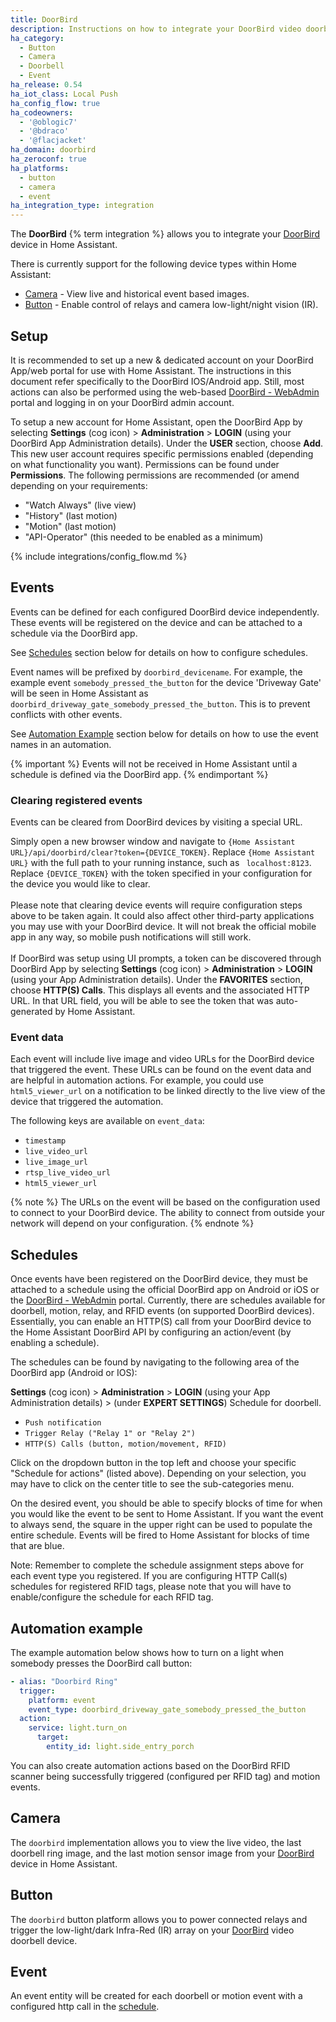 ```yaml
---
title: DoorBird
description: Instructions on how to integrate your DoorBird video doorbell with Home Assistant.
ha_category:
  - Button
  - Camera
  - Doorbell
  - Event
ha_release: 0.54
ha_iot_class: Local Push
ha_config_flow: true
ha_codeowners:
  - '@oblogic7'
  - '@bdraco'
  - '@flacjacket'
ha_domain: doorbird
ha_zeroconf: true
ha_platforms:
  - button
  - camera
  - event
ha_integration_type: integration
---
```


The **DoorBird** {% term integration %} allows you to integrate your [DoorBird](https://www.doorbird.com/) device in Home Assistant.

There is currently support for the following device types within Home Assistant:

- [Camera](#camera) - View live and historical event based images.
- [Button](#button) - Enable control of relays and camera low-light/night vision (IR).

## Setup

It is recommended to set up a new & dedicated account on your DoorBird App/web portal for use with Home Assistant. The instructions in this document refer specifically to the DoorBird IOS/Android app. Still, most actions can also be performed using the web-based [DoorBird - WebAdmin](https://webadmin.doorbird.com) portal and logging in on your DoorBird admin account.

To setup a new account for Home Assistant, open the DoorBird App by selecting **Settings** (cog icon) > **Administration** > **LOGIN** (using your DoorBird App Administration details). Under the **USER** section, choose **Add**. This new user account requires specific permissions enabled (depending on what functionality you want). Permissions can be found under **Permissions**. The following permissions are recommended (or amend depending on your requirements:

- "Watch Always" (live view)
- "History" (last motion)
- "Motion" (last motion)
- "API-Operator" (this needed to be enabled as a minimum)

{% include integrations/config_flow.md %}

## Events

Events can be defined for each configured DoorBird device independently. These events will be registered on the device and can be attached to a schedule via the DoorBird app.

See [Schedules](#schedules) section below for details on how to configure schedules.

Event names will be prefixed by `doorbird_devicename`. For example, the example event `somebody_pressed_the_button` for the device 'Driveway Gate' will be seen in Home Assistant as `doorbird_driveway_gate_somebody_pressed_the_button`. This is to prevent conflicts with other events.

See [Automation Example](#automation-example) section below for details on how to use the event names in an automation.

{% important %}
Events will not be received in Home Assistant until a schedule is defined via the DoorBird app.
{% endimportant %}

### Clearing registered events

Events can be cleared from DoorBird devices by visiting a special URL.

Simply open a new browser window and navigate to `{Home Assistant URL}/api/doorbird/clear?token={DEVICE_TOKEN}`. Replace `{Home Assistant URL}` with the full path to your running instance, such as `
localhost:8123`. Replace `{DEVICE_TOKEN}` with the token specified in your configuration for the device you would like to clear.
<br><br>
Please note that clearing device events will require configuration steps above to be taken again. It could also affect other third-party applications you may use with your DoorBird device. It will not break the official mobile app in any way, so mobile push notifications will still work.
<br><br>
If DoorBird was setup using UI prompts, a token can be discovered through DoorBird App by selecting **Settings** (cog icon) > **Administration** > **LOGIN** (using your App Administration details). Under the **FAVORITES** section, choose **HTTP(S) Calls**. This displays all events and the associated HTTP URL. In that URL field, you will be able to see the token that was auto-generated by Home Assistant.

### Event data

Each event will include live image and video URLs for the DoorBird device that triggered the event. These URLs can be found on the event data and are helpful in automation actions. For example, you could use `html5_viewer_url` on a notification to be linked directly to the live view of the device that triggered the automation.

The following keys are available on `event_data`:

- `timestamp`
- `live_video_url`
- `live_image_url`
- `rtsp_live_video_url`
- `html5_viewer_url`

{% note %}
The URLs on the event will be based on the configuration used to connect to your DoorBird device. The ability to connect from outside your network will depend on your configuration.
{% endnote %}

## Schedules

Once events have been registered on the DoorBird device, they must be attached to a schedule using the official DoorBird app on Android or iOS or the [DoorBird - WebAdmin](https://webadmin.doorbird.com) portal. Currently, there are schedules available for doorbell, motion, relay, and RFID events (on supported DoorBird devices). Essentially, you can enable an HTTP(S) call from your DoorBird device to the Home Assistant DoorBird API by configuring an action/event (by enabling a schedule).

The schedules can be found by navigating to the following area of the DoorBird app (Android or IOS):

**Settings** (cog icon) > **Administration** > **LOGIN** (using your App Administration details) > (under **EXPERT SETTINGS**) Schedule for doorbell.

- `Push notification`
- `Trigger Relay ("Relay 1" or "Relay 2")`
- `HTTP(S) Calls (button, motion/movement, RFID)`

Click on the dropdown button in the top left and choose your specific "Schedule for actions" (listed above). Depending on your selection, you may have to click on the center title to see the sub-categories menu.

On the desired event, you should be able to specify blocks of time for when you would like the event to be sent to Home Assistant. If you want the event to always send, the square in the upper right can be used to populate the entire schedule. Events will be fired to Home Assistant for blocks of time that are blue.

Note: Remember to complete the schedule assignment steps above for each event type you registered. If you are configuring HTTP Call(s) schedules for registered RFID tags, please note that you will have to enable/configure the schedule for each RFID tag.

## Automation example

The example automation below shows how to turn on a light when somebody presses the DoorBird call button:

```yaml
- alias: "Doorbird Ring"
  trigger:
    platform: event
    event_type: doorbird_driveway_gate_somebody_pressed_the_button
  action:
    service: light.turn_on
      target:
        entity_id: light.side_entry_porch
```

You can also create automation actions based on the DoorBird RFID scanner being successfully triggered (configured per RFID tag) and motion events.

## Camera

The `doorbird` implementation allows you to view the live video, the last doorbell ring image, and the last motion sensor image from your [DoorBird](https://www.doorbird.com/) device in Home Assistant.

## Button

The `doorbird` button platform allows you to power connected relays and trigger the low-light/dark Infra-Red (IR) array on your [DoorBird](https://www.doorbird.com/) video doorbell device.

## Event

An event entity will be created for each doorbell or motion event with a configured http call in the [schedule](#schedules).
